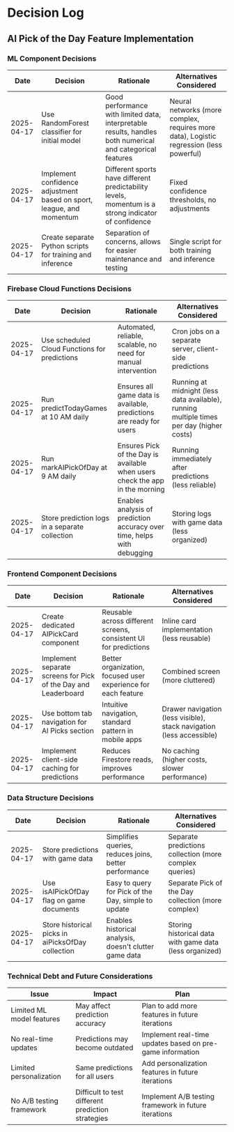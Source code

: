 # Decision Log

## AI Pick of the Day Feature Implementation

### ML Component Decisions

| Date | Decision | Rationale | Alternatives Considered |
|------|----------|-----------|-------------------------|
| 2025-04-17 | Use RandomForest classifier for initial model | Good performance with limited data, interpretable results, handles both numerical and categorical features | Neural networks (more complex, requires more data), Logistic regression (less powerful) |
| 2025-04-17 | Implement confidence adjustment based on sport, league, and momentum | Different sports have different predictability levels, momentum is a strong indicator of confidence | Fixed confidence thresholds, no adjustments |
| 2025-04-17 | Create separate Python scripts for training and inference | Separation of concerns, allows for easier maintenance and testing | Single script for both training and inference |

### Firebase Cloud Functions Decisions

| Date | Decision | Rationale | Alternatives Considered |
|------|----------|-----------|-------------------------|
| 2025-04-17 | Use scheduled Cloud Functions for predictions | Automated, reliable, scalable, no need for manual intervention | Cron jobs on a separate server, client-side predictions |
| 2025-04-17 | Run predictTodayGames at 10 AM daily | Ensures all game data is available, predictions are ready for users | Running at midnight (less data available), running multiple times per day (higher costs) |
| 2025-04-17 | Run markAIPickOfDay at 9 AM daily | Ensures Pick of the Day is available when users check the app in the morning | Running immediately after predictions (less reliable) |
| 2025-04-17 | Store prediction logs in a separate collection | Enables analysis of prediction accuracy over time, helps with debugging | Storing logs with game data (less organized) |

### Frontend Component Decisions

| Date | Decision | Rationale | Alternatives Considered |
|------|----------|-----------|-------------------------|
| 2025-04-17 | Create dedicated AIPickCard component | Reusable across different screens, consistent UI for predictions | Inline card implementation (less reusable) |
| 2025-04-17 | Implement separate screens for Pick of the Day and Leaderboard | Better organization, focused user experience for each feature | Combined screen (more cluttered) |
| 2025-04-17 | Use bottom tab navigation for AI Picks section | Intuitive navigation, standard pattern in mobile apps | Drawer navigation (less visible), stack navigation (less accessible) |
| 2025-04-17 | Implement client-side caching for predictions | Reduces Firestore reads, improves performance | No caching (higher costs, slower performance) |

### Data Structure Decisions

| Date | Decision | Rationale | Alternatives Considered |
|------|----------|-----------|-------------------------|
| 2025-04-17 | Store predictions with game data | Simplifies queries, reduces joins, better performance | Separate predictions collection (more complex queries) |
| 2025-04-17 | Use isAIPickOfDay flag on game documents | Easy to query for Pick of the Day, simple to update | Separate Pick of the Day collection (more complex) |
| 2025-04-17 | Store historical picks in aiPicksOfDay collection | Enables historical analysis, doesn't clutter game data | Storing historical data with game data (less organized) |

### Technical Debt and Future Considerations

| Issue | Impact | Plan |
|-------|--------|------|
| Limited ML model features | May affect prediction accuracy | Plan to add more features in future iterations |
| No real-time updates | Predictions may become outdated | Implement real-time updates based on pre-game information |
| Limited personalization | Same predictions for all users | Add personalization features in future iterations |
| No A/B testing framework | Difficult to test different prediction strategies | Implement A/B testing framework in future iterations |